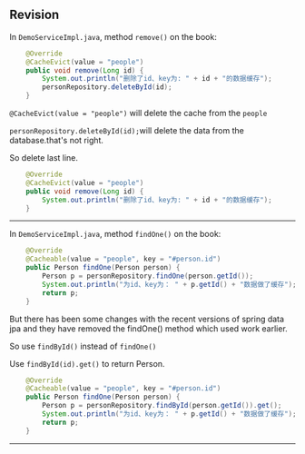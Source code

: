 ## Revision

In `DemoServiceImpl.java`, method `remove()` on the book:

```java
    @Override
    @CacheEvict(value = "people")
    public void remove(Long id) {
        System.out.println("删除了id、key为: " + id + "的数据缓存");
        personRepository.deleteById(id);
    }
```
`@CacheEvict(value = "people")` will delete the cache from the `people`

`personRepository.deleteById(id);`will delete the data from the database.that's not right.

So delete last line.

```java
    @Override
    @CacheEvict(value = "people")
    public void remove(Long id) {
        System.out.println("删除了id、key为: " + id + "的数据缓存");
    }
```

---

In `DemoServiceImpl.java`, method `findOne()` on the book:

```java
    @Override
    @Cacheable(value = "people", key = "#person.id")
    public Person findOne(Person person) {
        Person p = personRepository.findOne(person.getId());
        System.out.println("为id、key为： " + p.getId() + "数据做了缓存");
        return p;
    }
```

But there has been some changes with the recent versions of spring data jpa and they have removed the findOne() method which used work earlier.

So use `findById()` instead of `findOne()`

Use `findById(id).get()` to return Person.
```java
    @Override
    @Cacheable(value = "people", key = "#person.id")
    public Person findOne(Person person) {
        Person p = personRepository.findById(person.getId()).get();
        System.out.println("为id、key为： " + p.getId() + "数据做了缓存");
        return p;
    }
```

---